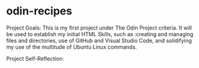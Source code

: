# odin-recipes
 Project Goals: This is my first project under The Odin Project criteria. It will be used to establish my initial HTML Skills, such as :creating and managing files and directories, use of GitHub and Visual Studio Code, and solidifying my use of the multitude of Ubuntu Linux commands.

Project Self-Reflection: